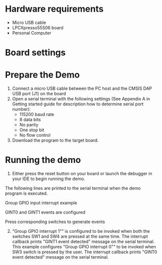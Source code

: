 Hardware requirements
=====================
- Micro USB cable
- LPCXpresso55S06 board
- Personal Computer

Board settings
==============

Prepare the Demo
================
1.  Connect a micro USB cable between the PC host and the CMSIS DAP USB port (J1) on the board
2.  Open a serial terminal with the following settings (See Appendix A in Getting started guide for description how to determine serial port number):
    - 115200 baud rate
    - 8 data bits
    - No parity
    - One stop bit
    - No flow control
3.  Download the program to the target board.

Running the demo
================
1.  Either press the reset button on your board or launch the debugger in your IDE to begin running the demo.

The following lines are printed to the serial terminal when the demo program is executed.

Group GPIO input interrupt example

GINT0 and GINT1 events are configured

Press corresponding switches to generate events

2. "Group GPIO interrupt 1"" is configured to be invoked when both the switches SW1 and SW4 are pressed at the same time. The interrupt callback prints "GINT1 event detected" message on the serial terminal.
   This example configures "Group GPIO interrupt 0"" to be invoked when SW3 switch is pressed by the user. The interrupt callback prints "GINT0 event detected" message on the serial terminal.
